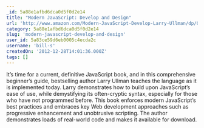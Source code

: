 ```yaml
---
_id: 5a88e1afbd6dca0d5f0d2e14
title: "Modern JavaScript: Develop and Design"
url: 'http://www.amazon.com/Modern-JavaScript-Develop-Larry-Ullman/dp/0321812522/'
category: 5a88e1afbd6dca0d5f0d2e14
slug: 'modern-javascript-develop-and-design'
user_id: 5a83ce59d6eb0005c4ecda2c
username: 'bill-s'
createdOn: '2012-12-28T14:01:36.000Z'
tags: []
---
```


It’s time for a current, definitive JavaScript book, and in this comprehensive beginner’s guide, bestselling author Larry Ullman teaches the language as it is implemented today. Larry demonstrates how to build upon JavaScript’s ease of use, while demystifying its often-cryptic syntax, especially for those who have not programmed before. This book enforces modern JavaScript’s best practices and embraces key Web development approaches such as progressive enhancement and unobtrusive scripting. The author demonstrates loads of real-world code and makes it available for download.
